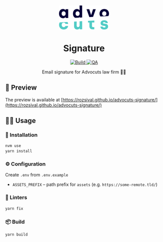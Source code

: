 <p align="center">
<a href="http://advocuts.cz">
<img alt="Advocuts" src="./src/assets/logo.svg" width="160" />
</a>
</p>
<h1 align="center">Signature</h1>

<p align="center">
<a href="https://github.com/rozsival/advocuts-signature/actions/workflows/build.yml">
<img alt="Build" src="https://github.com/rozsival/advocuts-signature/actions/workflows/build.yml/badge.svg">
</a>
<a href="https://github.com/rozsival/advocuts-signature/actions/workflows/qa.yml">
<img alt="QA" src="https://github.com/rozsival/advocuts-signature/actions/workflows/qa.yml/badge.svg">
</a>
</p>

<p align="center">
Email signature for Advocuts law firm 👨‍💼
</p>

## 👀 Preview

The preview is available
at [https://rozsival.github.io/advocuts-signature/](https://rozsival.github.io/advocuts-signature/)

## 👨‍💻 Usage

### 💾 Installation

```bash
nvm use
yarn install
```

### ⚙️ Configuration

Create `.env` from `.env.example`

- `ASSETS_PREFIX` – path prefix for `assets` (e.g. `https://some-remote.tld/`)

### 🚨 Linters

```bash
yarn fix
```

### 📦 Build

```bash
yarn build
```
